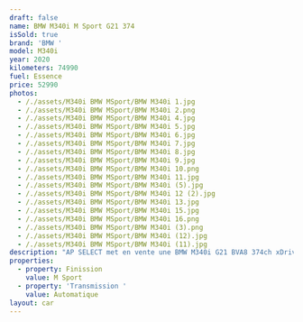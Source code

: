 ```yaml
---
draft: false
name: BMW M340i M Sport G21 374
isSold: true
brand: 'BMW '
model: M340i
year: 2020
kilometers: 74990
fuel: Essence
price: 52990
photos:
  - /./assets/M340i BMW MSport/BMW M340i 1.jpg
  - /./assets/M340i BMW MSport/BMW M340i 2.png
  - /./assets/M340i BMW MSport/BMW M340i 4.jpg
  - /./assets/M340i BMW MSport/BMW M340i 5.jpg
  - /./assets/M340i BMW MSport/BMW M340i 6.jpg
  - /./assets/M340i BMW MSport/BMW M340i 7.jpg
  - /./assets/M340i BMW MSport/BMW M340i 8.jpg
  - /./assets/M340i BMW MSport/BMW M340i 9.jpg
  - /./assets/M340i BMW MSport/BMW M340i 10.png
  - /./assets/M340i BMW MSport/BMW M340i 11.jpg
  - /./assets/M340i BMW MSport/BMW M340i (5).jpg
  - /./assets/M340i BMW MSport/BMW M340i 12 (2).jpg
  - /./assets/M340i BMW MSport/BMW M340i 13.jpg
  - /./assets/M340i BMW MSport/BMW M340i 15.jpg
  - /./assets/M340i BMW MSport/BMW M340i 16.png
  - /./assets/M340i BMW MSport/BMW M340i (3).png
  - /./assets/M340i BMW MSport/BMW M340i (12).jpg
  - /./assets/M340i BMW MSport/BMW M340i (11).jpg
description: "AP SELECT met en vente une BMW M340i G21 BVA8 374ch xDrive finition M Sport.   Modèle du 12/2020 avec 73800km.  Couleur Saphir Black métal, intérieur Cuir étendu merino noir et surpiqûres contrastantes Bleu MSport  Carte grise française \U0001F1EB\U0001F1F7 sans malus.  Le véhicule est possède son suivi complet BMW avec historique limpide.  Véhicule vendu avec une garantie 12 mois.  Pneus avant neuf et service effectué récemment.  Équipements et options :  - Pack ///M intérieur / extérieur  - Boîte Automatique BVA8  - BMW Live Cockpit Navigation Pro - Châssis ///M Sport - Suspensions adaptatives  - Direction direct Drive  - Pack technologie +  - Pack conduite + avec régulateur adaptatif  - Sélecteur de mode de conduite - (3 modes) ECO PRO, Comfort, Sport  - Système Hifi Harman Kardon - Caméra de recul 360  - Attelage retractable  - Pack éclairage intérieur  - Park assist - Keyless accès et démarrage confort  - Coffre ouverture électrique  - Affichage tête haute HUD - Intérieur Cuir entendu complet - Volant ///M trois branches  - Jantes 19 pouces style 791 M bicolores à rayons doubles - Pack Alu intérieur  - Sièges Sport ADVANCED électrique et chauffants  - Phares adaptive Bi Led  - Vitres avec protection contre la chaleur et le soleil - Controle automatique des feux de route  - Parc distance contrôle PDC avant et arrière  - Inserts décoratifs Aluminium Tetragon soulignés de chrome perlé - Interface Bluetooth avec fonction streaming audio - Connected Drive - Connexion Ipod et USB - Volant sport multifonctions - Affichage multifonctions plus - Climatisation  - Éclairage et essuie-glaces automatique  - Rétroviseurs int / ext Electrochrome - Éclairage d ambiance   Disponible et visible sur RDV pour acheteur sérieux.  Possibilité d'une garantie 3, 6 ou 12 mois en supplément.  Réalisation des démarches d'immatriculation.   AP SELECT c'est des solutions de courtage et conciergerie sur mesure pour profiter librement de sa passion et de son patrimoine.  Prenez le volant, AP SELECT s'occupe du reste."
properties:
  - property: Finission
    value: M Sport
  - property: 'Transmission '
    value: Automatique
layout: car
---
```


